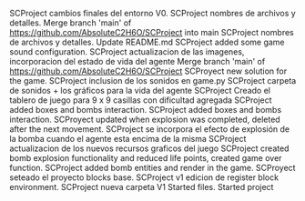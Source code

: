 SCProject cambios finales del entorno V0.
SCProject nombres de archivos y detalles.
Merge branch 'main' of https://github.com/AbsoluteC2H6O/SCProject into main
SCProject nombres de archivos y detalles.
Update README.md
SCProject added some game sound configuration.
SCProject actualizacion de las imagenes, incorporacion del estado de vida del agente
Merge branch 'main' of https://github.com/AbsoluteC2H6O/SCProject
SCProyect new solution for the game.
SCProject inclusion de los sonidos en game.py
SCProject carpeta de sonidos + los gráficos para la vida del agente
SCProject Creado el tablero de juego para 9 x 9 casillas con dificultad agregada
SCProject added boxes and bombs interaction.
SCProject added boxes and bombs interaction.
SCProyect updated when explosion was completed, deleted after the next movement.
SCProject se incorpora el efecto de explosión de la bomba cuando el agente esta encima de la misma
SCProject actualizacion de los nuevos recursos graficos del juego
SCProject created bomb explosion functionality and reduced life points, created game over function.
SCProject added bomb entities and render in the game.
SCProyect seteado el proyecto blocks base.
SCProject v1 edicion de register block environment.
SCProject nueva carpeta V1
Started files.
Started project
